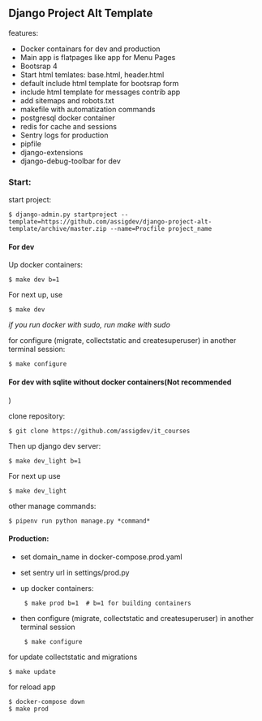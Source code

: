 ## Django Project Alt Template

features:

- Docker containars for dev and production
- Main app is flatpages like app for Menu Pages
- Bootsrap 4
- Start html temlates: base.html, header.html
- default include html template for bootsrap form
- include html template for messages contrib app
- add sitemaps and robots.txt
- makefile with automatization commands
- postgresql docker container
- redis for cache and sessions
- Sentry logs for production
- pipfile  
- django-extensions
- django-debug-toolbar for dev


### Start:


start project:

    $ django-admin.py startproject --template=https://github.com/assigdev/django-project-alt-template/archive/master.zip --name=Procfile project_name


#### For dev


Up docker containers:

    $ make dev b=1
    

For next up, use

    $ make dev

_if you run docker with sudo, run make with sudo_

    
for configure (migrate, collectstatic and createsuperuser) in another terminal session:

    $ make configure


#### For dev with sqlite without docker containers(Not recommended
)

clone repository:

    $ git clone https://github.com/assigdev/it_courses
    
Then up django dev server:

    $ make dev_light b=1
    
For next up use
    
    $ make dev_light

other manage commands:

    $ pipenv run python manage.py *command*

    
#### Production:

 - set domain_name in docker-compose.prod.yaml
 - set sentry url in settings/prod.py
 - up docker containers:


 
        $ make prod b=1  # b=1 for building containers
    

    
 - then configure (migrate, collectstatic and createsuperuser) in another terminal session



        $ make configure




for update collectstatic and migrations

    $ make update

for reload app

    $ docker-compose down
    $ make prod



